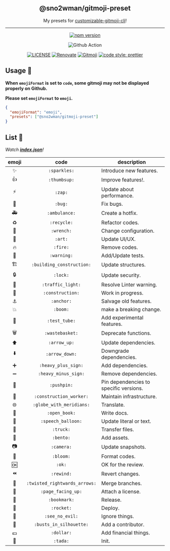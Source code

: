 <h2 align="center">@sno2wman/gitmoji-preset</h2>

<p align="center">My presets for <a href="https://github.com/SnO2WMaN/customizable-gitmoji-cli">customizable-gitmoji-cli</a>!</p>

---

<p align="center">
<a href="https://www.npmjs.com/package/@sno2wman/gitmoji-preset"><img src="https://img.shields.io/npm/v/@sno2wman/gitmoji-preset?style=for-the-badge&logo=npm" alt="npm version"/></a>

<p>
<div align="center">

![Github Action](https://github.com/SnO2WMaN/gitmoji-preset/workflows/Node%20CI/badge.svg)

</div>
</p>

<p>
<div align="center">

[![LICENSE](https://img.shields.io/github/license/sno2wman/gitmoji-preset?style=flat-square)](https://github.com/SnO2WMaN/gitmoji-preset/blob/master/LICENSE)
[![Renovate](https://img.shields.io/badge/renovate-enabled-25c4c3.svg?style=flat-square)](https://renovatebot.com/)
[![Gitmoji](https://img.shields.io/badge/gitmoji-%20😜%20😍-FFDD67.svg?style=flat-square)](https://gitmoji.carloscuesta.me)
[![code style: prettier](https://img.shields.io/badge/code_style-prettier-ff69b4.svg?style=flat-square)](https://github.com/prettier/prettier)

</div>
</p>

## Usage 🧰

**When `emojiFormat` is set to `code`, some gitmoji may not be displayed properly on Github.**

**Please set `emojiFormat` to `emoji`.**

```json
{
  "emojiFormat": "emoji",
  "presets": ["@sno2wman/gitmoji-preset"]
}
```

## List 📜

_Watch **[index.json](https://github.com/SnO2WMaN/gitmoji-preset-sno2wman/blob/master/index.json)**!_

<!-- COMMENT-INSERTER gitmojis:START -->

| emoji |             code              | description                            |
| :---: | :---------------------------: | -------------------------------------- |
|  ✨   |         `:sparkles:`          | Introduce new features.                |
|  👍   |         `:thumbsup:`          | Improve features!.                     |
|  ⚡️  |            `:zap:`            | Update about performance.              |
|  🐛   |            `:bug:`            | Fix bugs.                              |
|  🚑   |         `:ambulance:`         | Create a hotfix.                       |
|  ♻️   |          `:recycle:`          | Refactor codes.                        |
|  🔧   |          `:wrench:`           | Change configuration.                  |
|  🎨   |            `:art:`            | Update UI/UX.                          |
|  🔥   |           `:fire:`            | Remove codes.                          |
|  🚨   |          `:warning:`          | Add/Update tests.                      |
|   🏗   |   `:building_construction:`   | Update structures.                     |
|  🔒   |           `:lock:`            | Update security.                       |
|  🚥   |       `:traffic_light:`       | Resolve Linter warning.                |
|  🚧   |       `:construction:`        | Work in progress.                      |
|  ⚓️  |          `:anchor:`           | Salvage old features.                  |
|  💥   |           `:boom:`            | make a breaking change.                |
|  🧪   |         `:test_tube:`         | Add experimental features.             |
|   🗑   |        `:wastebasket:`        | Deprecate functions.                   |
|  ⬆️   |         `:arrow_up:`          | Update dependencies.                   |
|  ⬇️   |        `:arrow_down:`         | Downgrade dependencies.                |
|  ➕   |      `:heavy_plus_sign:`      | Add dependencies.                      |
|  ➖   |     `:heavy_minus_sign:`      | Remove dependencies.                   |
|  📌   |          `:pushpin:`          | Pin dependencies to specific versions. |
|  👷   |    `:construction_worker:`    | Maintain infrastructure.               |
|  🌐   |   `:globe_with_meridians:`    | Translate.                             |
|  📖   |         `:open_book:`         | Write docs.                            |
|  💬   |      `:speech_balloon:`       | Update literal or text.                |
|  🚚   |           `:truck:`           | Transfer files.                        |
|  🍱   |           `:bento:`           | Add assets.                            |
|  📷   |          `:camera:`           | Update snapshots.                      |
|  🧹   |           `:bloom:`           | Format codes.                          |
|  🆗   |            `:ok:`             | OK for the review.                     |
|  ⏪   |          `:rewind:`           | Revert changes.                        |
|  🔀   | `:twisted_rightwards_arrows:` | Merge branches.                        |
|  📄   |      `:page_facing_up:`       | Attach a license.                      |
|  🔖   |         `:bookmark:`          | Release.                               |
|  🚀   |          `:rocket:`           | Deploy.                                |
|  🙈   |        `:see_no_evil:`        | Ignore things.                         |
|  👥   |    `:busts_in_silhouette:`    | Add a contributor.                     |
|  💵   |          `:dollar:`           | Add financial things.                  |
|  🎉   |           `:tada:`            | Init.                                  |

<!-- COMMENT-INSERTER gitmojis:END -->

